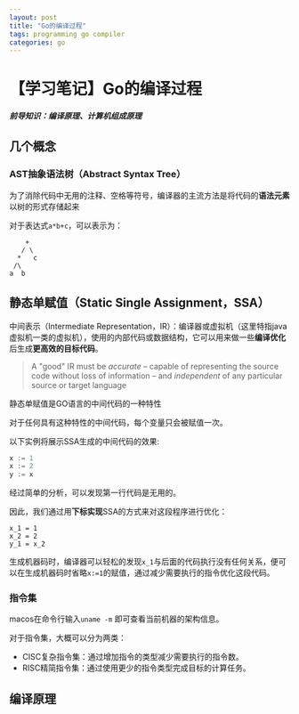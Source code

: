 ```yaml
---
layout: post
title: "Go的编译过程"
tags: programming go compiler
categories: go
---
```

# 【学习笔记】Go的编译过程

##### 前导知识：编译原理、计算机组成原理

## 几个概念

### AST抽象语法树（Abstract Syntax Tree）

为了消除代码中无用的注释、空格等符号，编译器的主流方法是将代码的**语法元素**以树的形式存储起来

对于表达式``a*b+c``，可以表示为：

```
    +
   / \
  *   c
 /\
a  b
```

## 静态单赋值（Static Single Assignment，SSA）

中间表示（Intermediate Representation，IR）：编译器或虚拟机（这里特指java虚拟机一类的虚拟机），使用的内部代码或数据结构，它可以用来做一些**编译优化**后生成**更高效的目标代码**。

> A "good" IR must be *accurate* – capable of representing the source code without loss of information – and *independent* of any particular source or target language

静态单赋值是GO语言的中间代码的一种特性

对于任何具有这种特性的中间代码，每个变量只会被赋值一次。

以下实例将展示SSA生成的中间代码的效果:

```go
x := 1
x := 2
y := x
```

经过简单的分析，可以发现第一行代码是无用的。

因此，我们通过用**下标实现**SSA的方式来对这段程序进行优化：

```
x_1 = 1
x_2 = 2
y_1 = x_2
```

生成机器码时，编译器可以轻松的发现``x_1``与后面的代码执行没有任何关系，便可以在生成机器码时省略``x:=1``的赋值，通过减少需要执行的指令优化这段代码。



### 指令集

macos在命令行输入``uname -m`` 即可查看当前机器的架构信息。

对于指令集，大概可以分为两类：

- CISC复杂指令集：通过增加指令的类型减少需要执行的指令数。
- RISC精简指令集：通过使用更少的指令类型完成目标的计算任务。



## 编译原理
